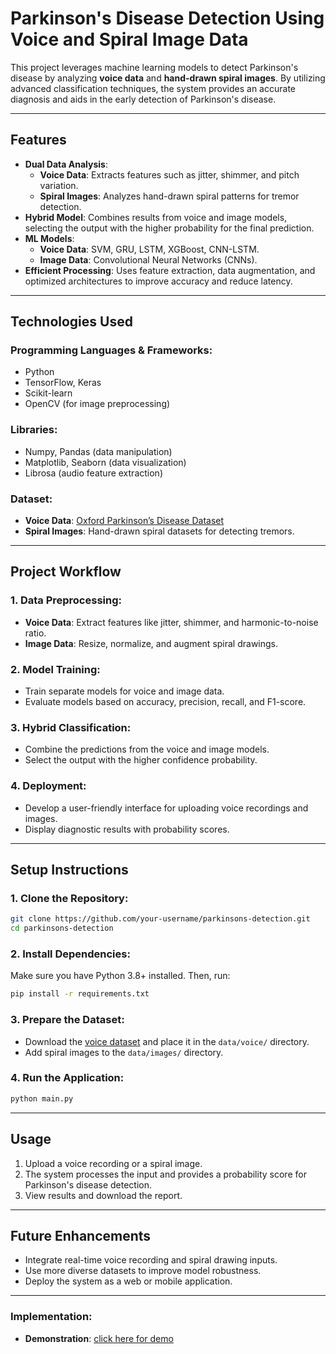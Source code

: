 

# **Parkinson's Disease Detection Using Voice and Spiral Image Data**

This project leverages machine learning models to detect Parkinson's disease by analyzing **voice data** and **hand-drawn spiral images**. By utilizing advanced classification techniques, the system provides an accurate diagnosis and aids in the early detection of Parkinson's disease.

---

## **Features**
- **Dual Data Analysis**:
  - **Voice Data**: Extracts features such as jitter, shimmer, and pitch variation.
  - **Spiral Images**: Analyzes hand-drawn spiral patterns for tremor detection.
- **Hybrid Model**: Combines results from voice and image models, selecting the output with the higher probability for the final prediction.
- **ML Models**:
  - **Voice Data**: SVM, GRU, LSTM, XGBoost, CNN-LSTM.
  - **Image Data**: Convolutional Neural Networks (CNNs).
- **Efficient Processing**: Uses feature extraction, data augmentation, and optimized architectures to improve accuracy and reduce latency.

---

## **Technologies Used**
### **Programming Languages & Frameworks**:
- Python
- TensorFlow, Keras
- Scikit-learn
- OpenCV (for image preprocessing)

### **Libraries**:
- Numpy, Pandas (data manipulation)
- Matplotlib, Seaborn (data visualization)
- Librosa (audio feature extraction)

### **Dataset**:
- **Voice Data**: [Oxford Parkinson’s Disease Dataset](https://archive.ics.uci.edu/ml/datasets/parkinsons)
- **Spiral Images**: Hand-drawn spiral datasets for detecting tremors.

---

## **Project Workflow**
### **1. Data Preprocessing**:
- **Voice Data**: Extract features like jitter, shimmer, and harmonic-to-noise ratio.
- **Image Data**: Resize, normalize, and augment spiral drawings.

### **2. Model Training**:
- Train separate models for voice and image data.
- Evaluate models based on accuracy, precision, recall, and F1-score.

### **3. Hybrid Classification**:
- Combine the predictions from the voice and image models.
- Select the output with the higher confidence probability.

### **4. Deployment**:
- Develop a user-friendly interface for uploading voice recordings and images.
- Display diagnostic results with probability scores.

---

## **Setup Instructions**
### **1. Clone the Repository**:
```bash
git clone https://github.com/your-username/parkinsons-detection.git
cd parkinsons-detection
```

### **2. Install Dependencies**:
Make sure you have Python 3.8+ installed. Then, run:
```bash
pip install -r requirements.txt
```

### **3. Prepare the Dataset**:
- Download the [voice dataset](https://archive.ics.uci.edu/ml/datasets/parkinsons) and place it in the `data/voice/` directory.
- Add spiral images to the `data/images/` directory.

### **4. Run the Application**:
```bash
python main.py
```

---

## **Usage**
1. Upload a voice recording or a spiral image.
2. The system processes the input and provides a probability score for Parkinson's disease detection.
3. View results and download the report.

---

## **Future Enhancements**
- Integrate real-time voice recording and spiral drawing inputs.
- Use more diverse datasets to improve model robustness.
- Deploy the system as a web or mobile application.

---

### **Implementation**:
- **Demonstration**: [click here for demo](https://youtu.be/rxswqWIWhds)

